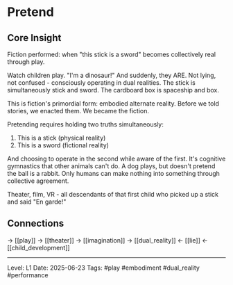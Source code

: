 # Pretend

## Core Insight
Fiction performed: when "this stick is a sword" becomes collectively real through play.

Watch children play. "I'm a dinosaur!" And suddenly, they ARE. Not lying, not confused - consciously operating in dual realities. The stick is simultaneously stick and sword. The cardboard box is spaceship and box.

This is fiction's primordial form: embodied alternate reality. Before we told stories, we enacted them. We became the fiction.

Pretending requires holding two truths simultaneously:
1. This is a stick (physical reality)
2. This is a sword (fictional reality)

And choosing to operate in the second while aware of the first. It's cognitive gymnastics that other animals can't do. A dog plays, but doesn't pretend the ball is a rabbit. Only humans can make nothing into something through collective agreement.

Theater, film, VR - all descendants of that first child who picked up a stick and said "En garde!"

## Connections
→ [[play]]
→ [[theater]]
→ [[imagination]]
→ [[dual_reality]]
← [[lie]]
← [[child_development]]

---
Level: L1
Date: 2025-06-23
Tags: #play #embodiment #dual_reality #performance